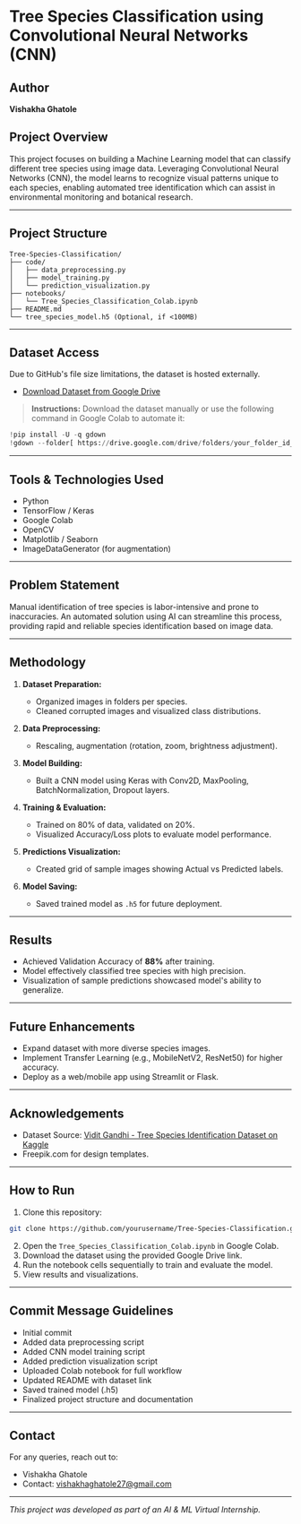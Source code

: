 # Tree Species Classification using Convolutional Neural Networks (CNN)

## Author

**Vishakha Ghatole**

## Project Overview

This project focuses on building a Machine Learning model that can classify different tree species using image data. Leveraging Convolutional Neural Networks (CNN), the model learns to recognize visual patterns unique to each species, enabling automated tree identification which can assist in environmental monitoring and botanical research.

---

## Project Structure

```
Tree-Species-Classification/
├── code/
│   ├── data_preprocessing.py
│   ├── model_training.py
│   └── prediction_visualization.py
├── notebooks/
│   └── Tree_Species_Classification_Colab.ipynb
├── README.md
└── tree_species_model.h5 (Optional, if <100MB)
```

---

## Dataset Access

Due to GitHub's file size limitations, the dataset is hosted externally.

* [Download Dataset from Google Drive](https://drive.google.com/drive/folders/1yT-drQPDpXb-uOYBQM_bkZz72XWF3E5b?usp=drive_link)

> **Instructions:** Download the dataset manually or use the following command in Google Colab to automate it:

```python
!pip install -U -q gdown
!gdown --folder[ https://drive.google.com/drive/folders/your_folder_id_here](https://drive.google.com/drive/folders/1yT-drQPDpXb-uOYBQM_bkZz72XWF3E5b?usp=drive_link
```

---

## Tools & Technologies Used

* Python
* TensorFlow / Keras
* Google Colab
* OpenCV
* Matplotlib / Seaborn
* ImageDataGenerator (for augmentation)

---

## Problem Statement

Manual identification of tree species is labor-intensive and prone to inaccuracies. An automated solution using AI can streamline this process, providing rapid and reliable species identification based on image data.

---

## Methodology

1. **Dataset Preparation:**

   * Organized images in folders per species.
   * Cleaned corrupted images and visualized class distributions.
2. **Data Preprocessing:**

   * Rescaling, augmentation (rotation, zoom, brightness adjustment).
3. **Model Building:**

   * Built a CNN model using Keras with Conv2D, MaxPooling, BatchNormalization, Dropout layers.
4. **Training & Evaluation:**

   * Trained on 80% of data, validated on 20%.
   * Visualized Accuracy/Loss plots to evaluate model performance.
5. **Predictions Visualization:**

   * Created grid of sample images showing Actual vs Predicted labels.
6. **Model Saving:**

   * Saved trained model as `.h5` for future deployment.

---

## Results

* Achieved Validation Accuracy of **88%** after training.
* Model effectively classified tree species with high precision.
* Visualization of sample predictions showcased model's ability to generalize.

---

## Future Enhancements

* Expand dataset with more diverse species images.
* Implement Transfer Learning (e.g., MobileNetV2, ResNet50) for higher accuracy.
* Deploy as a web/mobile app using Streamlit or Flask.

---

## Acknowledgements

* Dataset Source: [Vidit Gandhi - Tree Species Identification Dataset on Kaggle](https://www.kaggle.com/datasets/viditgandhi/tree-species-identification-dataset)
* Freepik.com for design templates.

---

## How to Run

1. Clone this repository:

```bash
git clone https://github.com/yourusername/Tree-Species-Classification.git
```

2. Open the `Tree_Species_Classification_Colab.ipynb` in Google Colab.
3. Download the dataset using the provided Google Drive link.
4. Run the notebook cells sequentially to train and evaluate the model.
5. View results and visualizations.

---

## Commit Message Guidelines

* Initial commit
* Added data preprocessing script
* Added CNN model training script
* Added prediction visualization script
* Uploaded Colab notebook for full workflow
* Updated README with dataset link
* Saved trained model (.h5)
* Finalized project structure and documentation

---

## Contact

For any queries, reach out to:

* Vishakha Ghatole
* Contact: vishakhaghatole27@gmail.com
---

*This project was developed as part of an AI & ML Virtual Internship.*
